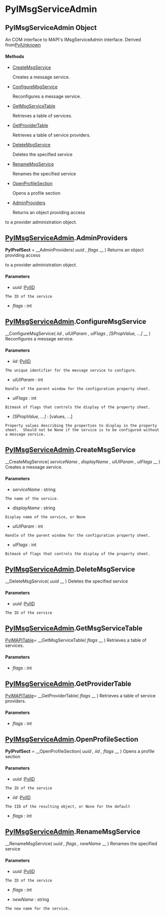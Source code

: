 # PyIMsgServiceAdmin

## PyIMsgServiceAdmin Object

An COM interface to MAPI's IMsgServiceAdmin interface.
Derived from[PyIUnknown](#pyiunknown)

#### Methods


  - [CreateMsgService](PyIMsgServiceAdmin.md#pyimsgserviceadmincreatemsgservice)

    Creates a message service.&nbsp;

  - [ConfigureMsgService](PyIMsgServiceAdmin.md#pyimsgserviceadminconfiguremsgservice)

    Reconfigures a message service.&nbsp;

  - [GetMsgServiceTable](PyIMsgServiceAdmin.md#pyimsgserviceadmingetmsgservicetable)

    Retrieves a table of services.&nbsp;

  - [GetProviderTable](PyIMsgServiceAdmin.md#pyimsgserviceadmingetprovidertable)

    Retrieves a table of service providers.&nbsp;

  - [DeleteMsgService](PyIMsgServiceAdmin.md#pyimsgserviceadmindeletemsgservice)

    Deletes the specified service&nbsp;

  - [RenameMsgService](PyIMsgServiceAdmin.md#pyimsgserviceadminrenamemsgservice)

    Renames the specified service&nbsp;

  - [OpenProfileSection](PyIMsgServiceAdmin.md#pyimsgserviceadminopenprofilesection)

    Opens a profile section&nbsp;

  - [AdminProviders](PyIMsgServiceAdmin.md#pyimsgserviceadminadminproviders)

    Returns an object providing access 

to a provider administration object.&nbsp;

## [PyIMsgServiceAdmin](#pyimsgserviceadmin).AdminProviders

 __PyIProfSect__ = __AdminProviders( *uuid*  *, flags* __ )
Returns an object providing access 

to a provider administration object.

#### Parameters


  -  *uuid* :[PyIID](#pyiid)

    The ID of the service

  -  *flags* : int

    

## [PyIMsgServiceAdmin](#pyimsgserviceadmin).ConfigureMsgService

 __ConfigureMsgService( *iid*  *, ulUIParam*  *, ulFlags*  *, [SPropValue, ...]* __ )
Reconfigures a message service.

#### Parameters


  -  *iid* :[PyIID](#pyiid)

    The unique identifier for the message service to configure.

  -  *ulUIParam* : int

    Handle of the parent window for the configuration property sheet.

  -  *ulFlags* : int

    Bitmask of flags that controls the display of the property sheet.

  -  *[SPropValue, ...]* : [values, ...]

    Property values describing the properties to display in the property sheet.  Should not be None if the service is to be configured without a message service.

## [PyIMsgServiceAdmin](#pyimsgserviceadmin).CreateMsgService

 __CreateMsgService( *serviceName*  *, displayName*  *, ulUIParam*  *, ulFlags* __ )
Creates a message service.

#### Parameters


  -  *serviceName* : string

    The name of the service.

  -  *displayName* : string

    Display name of the service, or None

  -  *ulUIParam* : int

    Handle of the parent window for the configuration property sheet.

  -  *ulFlags* : int

    Bitmask of flags that controls the display of the property sheet.

## [PyIMsgServiceAdmin](#pyimsgserviceadmin).DeleteMsgService

 __DeleteMsgService( *uuid* __ )
Deletes the specified service

#### Parameters


  -  *uuid* :[PyIID](#pyiid)

    The ID of the service

## [PyIMsgServiceAdmin](#pyimsgserviceadmin).GetMsgServiceTable

[PyIMAPITable](#pyimapitable)= __GetMsgServiceTable( *flags* __ )
Retrieves a table of services.

#### Parameters


  -  *flags* : int

    

## [PyIMsgServiceAdmin](#pyimsgserviceadmin).GetProviderTable

[PyIMAPITable](#pyimapitable)= __GetProviderTable( *flags* __ )
Retrieves a table of service providers.

#### Parameters


  -  *flags* : int

    

## [PyIMsgServiceAdmin](#pyimsgserviceadmin).OpenProfileSection

 __PyIProfSect__ = __OpenProfileSection( *uuid*  *, iid*  *, flags* __ )
Opens a profile section

#### Parameters


  -  *uuid* :[PyIID](#pyiid)

    The ID of the service

  -  *iid* :[PyIID](#pyiid)

    The IID of the resulting object, or None for the default

  -  *flags* : int

    

## [PyIMsgServiceAdmin](#pyimsgserviceadmin).RenameMsgService

 __RenameMsgService( *uuid*  *, flags*  *, newName* __ )
Renames the specified service

#### Parameters


  -  *uuid* :[PyIID](#pyiid)

    The ID of the service

  -  *flags* : int

    

  -  *newName* : string

    The new name for the service.